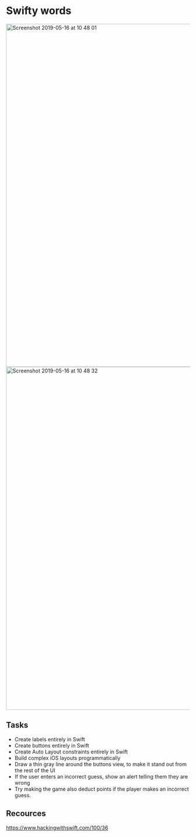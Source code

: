 # Swifty words

<img width="939" alt="Screenshot 2019-05-16 at 10 48 01" src="https://user-images.githubusercontent.com/41584015/57835906-4073b480-77c8-11e9-8dbf-ff74364a3028.png">


<img width="939" alt="Screenshot 2019-05-16 at 10 48 32" src="https://user-images.githubusercontent.com/41584015/57835929-49fd1c80-77c8-11e9-8991-c2f4f83b0ed4.png">


## Tasks
* Create labels entirely in Swift
* Create buttons entirely in Swift
* Create Auto Layout constraints entirely in Swift
* Build complex iOS layouts programmatically
* Draw a thin gray line around the buttons view, to make it stand out from the rest of the UI  
* If the user enters an incorrect guess, show an alert telling them they are wrong
* Try making the game also deduct points if the player makes an incorrect guess.

## Recources
https://www.hackingwithswift.com/100/36
